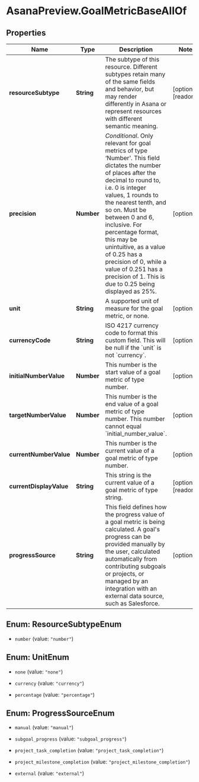 # AsanaPreview.GoalMetricBaseAllOf

## Properties

Name | Type | Description | Notes
------------ | ------------- | ------------- | -------------
**resourceSubtype** | **String** | The subtype of this resource. Different subtypes retain many of the same fields and behavior, but may render differently in Asana or represent resources with different semantic meaning. | [optional] [readonly] 
**precision** | **Number** | *Conditional*. Only relevant for goal metrics of type ‘Number’. This field dictates the number of places after the decimal to round to, i.e. 0 is integer values, 1 rounds to the nearest tenth, and so on. Must be between 0 and 6, inclusive. For percentage format, this may be unintuitive, as a value of 0.25 has a precision of 0, while a value of 0.251 has a precision of 1. This is due to 0.25 being displayed as 25%. | [optional] 
**unit** | **String** | A supported unit of measure for the goal metric, or none. | [optional] 
**currencyCode** | **String** | ISO 4217 currency code to format this custom field. This will be null if the &#x60;unit&#x60; is not &#x60;currency&#x60;. | [optional] 
**initialNumberValue** | **Number** | This number is the start value of a goal metric of type number. | [optional] 
**targetNumberValue** | **Number** | This number is the end value of a goal metric of type number. This number cannot equal &#x60;initial_number_value&#x60;. | [optional] 
**currentNumberValue** | **Number** | This number is the current value of a goal metric of type number. | [optional] 
**currentDisplayValue** | **String** | This string is the current value of a goal metric of type string. | [optional] [readonly] 
**progressSource** | **String** | This field defines how the progress value of a goal metric is being calculated. A goal&#39;s progress can be provided manually by the user, calculated automatically from contributing subgoals or projects, or managed by an integration with an external data source, such as Salesforce. | [optional] 



## Enum: ResourceSubtypeEnum


* `number` (value: `"number"`)





## Enum: UnitEnum


* `none` (value: `"none"`)

* `currency` (value: `"currency"`)

* `percentage` (value: `"percentage"`)





## Enum: ProgressSourceEnum


* `manual` (value: `"manual"`)

* `subgoal_progress` (value: `"subgoal_progress"`)

* `project_task_completion` (value: `"project_task_completion"`)

* `project_milestone_completion` (value: `"project_milestone_completion"`)

* `external` (value: `"external"`)




